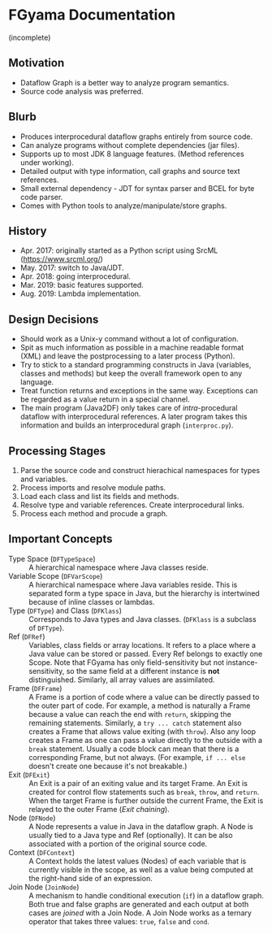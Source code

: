 # FGyama Documentation

(incomplete)

## Motivation

 - Dataflow Graph is a better way to analyze program semantics.
 - Source code analysis was preferred.

## Blurb

 - Produces interprocedural dataflow graphs entirely from source code.
 - Can analyze programs without complete dependencies (jar files).
 - Supports up to most JDK 8 language features. (Method references under working).
 - Detailed output with type information, call graphs and source text references.
 - Small external dependency - JDT for syntax parser and BCEL for byte code parser.
 - Comes with Python tools to analyze/manipulate/store graphs.

## History

 - Apr. 2017: originally started as a Python script using SrcML (https://www.srcml.org/)
 - May. 2017: switch to Java/JDT.
 - Apr. 2018: going interprocedural.
 - Mar. 2019: basic features supported.
 - Aug. 2019: Lambda implementation.

## Design Decisions

 - Should work as a Unix-y command without a lot of configuration.
 - Spit as much information as possible in a machine readable format (XML) and
   leave the postprocessing to a later process (Python).
 - Try to stick to a standard programming constructs in Java (variables, classes
   and methods) but keep the overall framework open to any language.
 - Treat function returns and exceptions in the same way.
   Exceptions can be regarded as a value return in a special channel.
 - The main program (Java2DF) only takes care of *intra*-procedural dataflow
   with interprocedural references. A later program takes this
   information and builds an interprocedural graph (`interproc.py`).

## Processing Stages

 1. Parse the source code and construct hierachical namespaces for
    types and variables.
 2. Process imports and resolve module paths.
 3. Load each class and list its fields and methods.
 4. Resolve type and variable references. Create interprocedural links.
 5. Process each method and procude a graph.

## Important Concepts

<dl>
<dt> Type Space (<code>DFTypeSpace</code>)
<dd> A hierarchical namespace where Java classes reside.

<dt> Variable Scope (<code>DFVarScope</code>)
<dd> A hierarchical namespace where Java variables reside.
     This is separated form a type space in Java, but the hierarchy is
     intertwined because of inline classes or lambdas.

<dt> Type (<code>DFType</code>) and Class (<code>DFKlass</code>)
<dd> Corresponds to Java types and Java classes.
     (<code>DFKlass</code> is a subclass of <code>DFType</code>).

<dt> Ref (<code>DFRef</code>)
<dd> Variables, class fields or array locations.
     It refers to a place where a Java value can be stored or passed.
     Every Ref belongs to exactly one Scope.
     Note that FGyama has only field-sensitivity but not instance-
     sensitivity, so the same field at a different instance is <strong>not</strong>
     distinguished. Similarly, all array values are assimilated.

<dt> Frame (<code>DFFrame</code>)
<dd> A Frame is a portion of code where a value can be directly passed
     to the outer part of code. For example, a method is naturally a Frame
     because a value can reach the end with <code>return</code>,
     skipping the remaining statements. Similarly, a <code>try ... catch</code>
     statement also creates a Frame that allows value exiting
     (with <code>throw</code>). Also any loop creates a Frame as one can
     pass a value directly to the outside with a <code>break</code> statement.
     Usually a code block can mean that there is a corresponding Frame, but
     not always. (For example, <code>if ... else</code> doesn't create one
     because it's not breakable.)

<dt> Exit (<code>DFExit</code>)
<dd> An Exit is a pair of an exiting value and its target Frame.
     An Exit is created for control flow statements such as
     <code>break</code>, <code>throw</code>, and <code>return</code>.
     When the target Frame is further outside the current Frame,
     the Exit is relayed to the outer Frame (<em>Exit chaining</em>).

<dt> Node (<code>DFNode</code>)
<dd> A Node represents a value in Java in the dataflow graph.
     A Node is usually tied to a Java type and Ref (optionally).
     It can be also associated with a portion of the original source code.

<dt> Context (<code>DFContext</code>)
<dd> A Context holds the latest values (Nodes) of each variable
     that is currently visible in the scope, as well as a value being
     computed at the right-hand side of an expression.

<dt> Join Node (<code>JoinNode</code>)
<dd> A mechanism to handle conditional execution (<code>if</code>) in a
     dataflow graph. Both true and false graphs are generated and each
     output at both cases are <em>joined</em> with a Join Node.
     A Join Node works as a ternary operator that takes three values:
     <code>true</code>, <code>false</code> and <code>cond</code>.

</dl>
